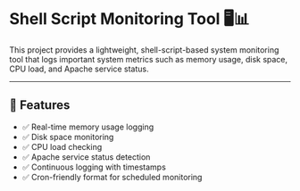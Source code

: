 # Shell Script Monitoring Tool 🖥️📊

This project provides a lightweight, shell-script-based system monitoring tool that logs important system metrics such as memory usage, disk space, CPU load, and Apache service status.

---

## 🚀 Features

- ✅ Real-time memory usage logging  
- ✅ Disk space monitoring  
- ✅ CPU load checking  
- ✅ Apache service status detection  
- ✅ Continuous logging with timestamps  
- ✅ Cron-friendly format for scheduled monitoring  

